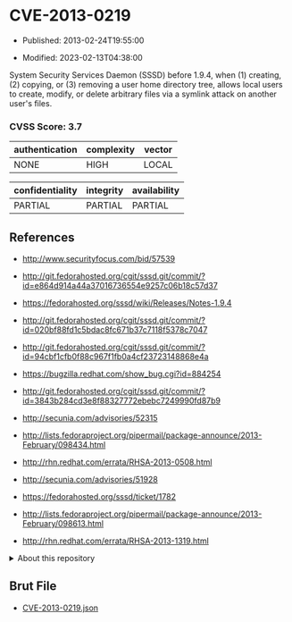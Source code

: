 # CVE-2013-0219

- Published: 2013-02-24T19:55:00

- Modified: 2023-02-13T04:38:00

System Security Services Daemon (SSSD) before 1.9.4, when (1) creating, (2) copying, or (3) removing a user home directory tree, allows local users to create, modify, or delete arbitrary files via a symlink attack on another user's files.

### CVSS Score: **3.7**

| authentication | complexity | vector |
| --- | --- | --- |
| NONE | HIGH | LOCAL |

| confidentiality | integrity | availability |
| --- | --- | --- |
| PARTIAL | PARTIAL | PARTIAL |

## References

* http://www.securityfocus.com/bid/57539

* http://git.fedorahosted.org/cgit/sssd.git/commit/?id=e864d914a44a37016736554e9257c06b18c57d37

* https://fedorahosted.org/sssd/wiki/Releases/Notes-1.9.4

* http://git.fedorahosted.org/cgit/sssd.git/commit/?id=020bf88fd1c5bdac8fc671b37c7118f5378c7047

* http://git.fedorahosted.org/cgit/sssd.git/commit/?id=94cbf1cfb0f88c967f1fb0a4cf23723148868e4a

* https://bugzilla.redhat.com/show_bug.cgi?id=884254

* http://git.fedorahosted.org/cgit/sssd.git/commit/?id=3843b284cd3e8f88327772ebebc7249990fd87b9

* http://secunia.com/advisories/52315

* http://lists.fedoraproject.org/pipermail/package-announce/2013-February/098434.html

* http://rhn.redhat.com/errata/RHSA-2013-0508.html

* http://secunia.com/advisories/51928

* https://fedorahosted.org/sssd/ticket/1782

* http://lists.fedoraproject.org/pipermail/package-announce/2013-February/098613.html

* http://rhn.redhat.com/errata/RHSA-2013-1319.html

<details>
<summary>About this repository</summary> 

  This repository is part of the project [Live Hack CVE](https://github.com/Live-Hack-CVE). Main website can be found [www.live-hack.org](https://www.live-hack.org) 
  
  Made by [Sn0wAlice](https://github.com/Sn0wAlice) for the people that care about security and need to have a feed of the latest CVEs. Hope you enjoy it, don't forget to star the repo and follow me on [Twitter](https://twitter.com/Sn0wAlice) and [Github](https://github.com/Sn0wAlice). And that is my [personnal website](https://www.alice-snow.me/)

  - [Home Page](https://github.com/Live-Hack-CVE)
  - [Framework](https://github.com/Live-Hack-CVE/cve-framework)
  - [CVE database](https://github.com/Live-Hack-CVE/full_database)
  - [Changelog](https://github.com/Live-Hack-CVE/Changelog)
</details>

## Brut File

* [CVE-2013-0219.json](https://raw.githubusercontent.com/Live-Hack-CVE/full_database/main/cves/2013/CVE-2013-0219.json)

